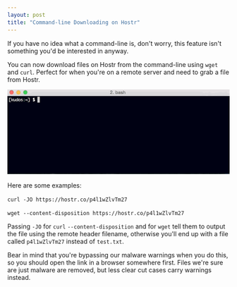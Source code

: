 ```yaml
---
layout: post
title: "Command-line Downloading on Hostr"
---
```


If you have no idea what a command-line is, don't worry, this feature isn't something you'd be interested in anyway.

You can now download files on Hostr from the command-line using `wget` and `curl`. Perfect for when you're on a remote server and need to grab a file from Hostr.

<!-- more -->

<img src="/images/content/cli.gif" class="full-image" alt="Command-line downloading demonstration" />

Here are some examples:

`curl -JO https://hostr.co/p4l1wZlvTm27`

`wget --content-disposition https://hostr.co/p4l1wZlvTm27`

Passing `-JO` for `curl` `--content-disposition` and for `wget` tell them to output the file using the remote header filename, otherwise you'll end up with a file called `p4l1wZlvTm27` instead of `test.txt`.

Bear in mind that you're bypassing our malware warnings when you do this, so you should open the link in a browser somewhere first. Files we're sure are just malware are removed, but less clear cut cases carry warnings instead.